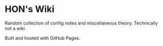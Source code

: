 # HON's Wiki

Random collection of config notes and miscellaneous theory. Technically not a wiki.

Built and hosted with GitHub Pages.
